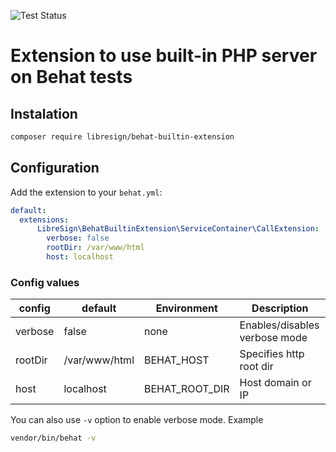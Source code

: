 ![Test Status](https://github.com/libresign/behat-builtin-extension/workflows/behat/badge.svg?branch=main)

# Extension to use built-in PHP server on Behat tests

## Instalation

```bash
composer require libresign/behat-builtin-extension
```

## Configuration

Add the extension to your `behat.yml`:

```yaml
default:
  extensions:
      LibreSign\BehatBuiltinExtension\ServiceContainer\CallExtension:
        verbose: false
        rootDir: /var/www/html
        host: localhost
```

### Config values

| config  | default       | Environment    | Description                   |
| ------- | ------------- | -------------- | ----------------------------- |
| verbose | false         | none           | Enables/disables verbose mode |
| rootDir | /var/www/html | BEHAT_HOST     | Specifies http root dir       |
| host    | localhost     | BEHAT_ROOT_DIR | Host domain or IP             |

You can also use `-v` option to enable verbose mode. Example
```bash
vendor/bin/behat -v
```
